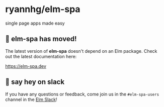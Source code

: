 # ryannhg/elm-spa

single page apps made easy

## 🚚 elm-spa has moved!

The latest version of __elm-spa__ doesn't depend on an Elm package. Check out the latest documentation here:

https://elm-spa.dev


## 👋 say hey on slack

If you have any questions or feedback, come join us in the `#elm-spa-users` channel in the [Elm Slack](https://elmlang.herokuapp.com)!